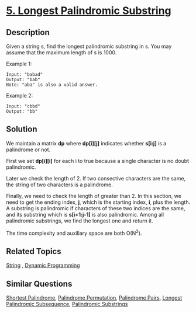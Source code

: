 # [5. Longest Palindromic Substring](https://leetcode.com/problems/longest-palindromic-substring)

## Description

Given a string s, find the longest palindromic substring in s. You may assume that the maximum length of s is 1000.

Example 1:

```
Input: "babad"
Output: "bab"
Note: "aba" is also a valid answer.
```

Example 2:

```
Input: "cbbd"
Output: "bb"
```

## Solution

We maintain a matrix **dp** where **dp[i][j]** indicates whether **s[i:j]** is a palindrome or not.

First we set **dp[i][i]** for each i to true because a single character is no doubt palindromic.

Later we check the length of 2. If two consective characters are the same, the string of two characters is a palindrome.

Finally, we need to check the length of greater than 2. In this section, we need to get the ending index, **j**, which is the starting index, **i**, plus the length. A substring is palindromic if characters of these two indices are the same, and its substring which is **s[i+1:j-1]** is also palindromic. Among all palindromic substrings, we find the longest one and return it.

The time complexity and auxiliary space are both O(N<sup>2</sup>).

## Related Topics

[String](https://leetcode.com/tag/string/) , [Dynamic Programming](https://leetcode.com/tag/dynamic-programming/) 

## Similar Questions

[Shortest Palindrome](https://leetcode.com/problems/shortest-palindrome/), [Palindrome Permutation](https://leetcode.com/problems/palindrome-permutation/), [Palindrome Pairs](https://leetcode.com/problems/palindrome-pairs/), [Longest Palindromic Subsequence](https://leetcode.com/problems/longest-palindromic-subsequence/), [Palindromic Substrings](https://leetcode.com/problems/palindromic-substrings/)
